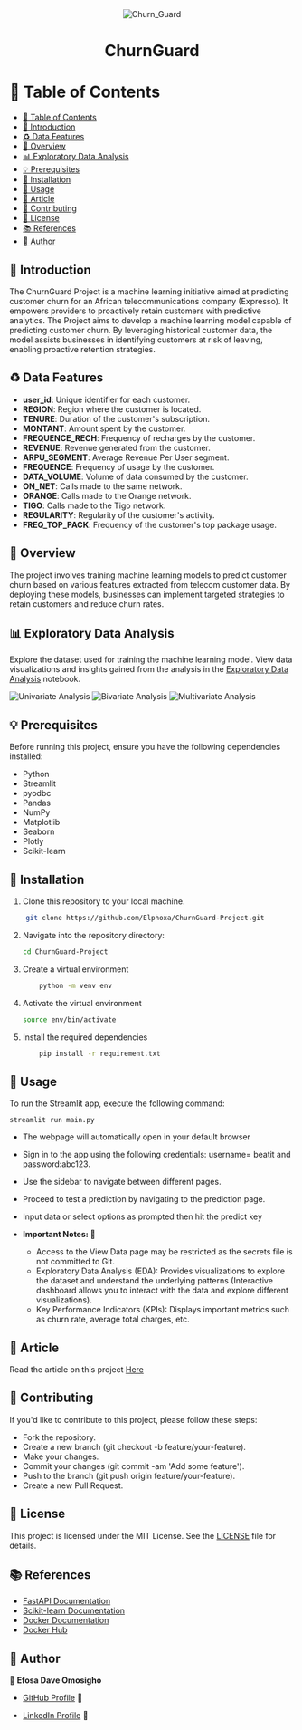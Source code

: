 <div align="center">
    <img src="./Images/Churn_Guard.webp" alt="Churn_Guard">
</div>

<div align="center">
  <h1><b>ChurnGuard</b></h1>
</div>

# 📕 Table of Contents

- [📕 Table of Contents](#table-of-contents)
- [🎈 Introduction](#introduction)
- [♻ Data Features](#data-features)
- [📝 Overview](#overview)
- [📊 Exploratory Data Analysis](#exploratory-data-analysis)
- [💡 Prerequisites](#prerequisites)
- [🔧 Installation](#installation)
- [🚀 Usage](#usage)
- [📝 Article](#article)
- [🤝 Contributing](#contributing)
- [🔏 License](#license)
- [📚 References](#references)
- [👤 Author](#author)

## 🎈 Introduction
The ChurnGuard Project is a machine learning initiative aimed at predicting customer churn for an African telecommunications company (Expresso). It empowers providers to proactively retain customers with predictive analytics. The Project aims to develop a machine learning model capable of predicting customer churn. By leveraging historical customer data, the model assists businesses in identifying customers at risk of leaving, enabling proactive retention strategies.

## ♻ Data Features

- **user_id**: Unique identifier for each customer.
- **REGION**: Region where the customer is located.
- **TENURE**: Duration of the customer's subscription.
- **MONTANT**: Amount spent by the customer.
- **FREQUENCE_RECH**: Frequency of recharges by the customer.
- **REVENUE**: Revenue generated from the customer.
- **ARPU_SEGMENT**: Average Revenue Per User segment.
- **FREQUENCE**: Frequency of usage by the customer.
- **DATA_VOLUME**: Volume of data consumed by the customer.
- **ON_NET**: Calls made to the same network.
- **ORANGE**: Calls made to the Orange network.
- **TIGO**: Calls made to the Tigo network.
- **REGULARITY**: Regularity of the customer's activity.
- **FREQ_TOP_PACK**: Frequency of the customer's top package usage.

## 📝 Overview

The project involves training machine learning models to predict customer churn based on various features extracted from telecom customer data. By deploying these models, businesses can implement targeted strategies to retain customers and reduce churn rates.

## 📊 Exploratory Data Analysis

Explore the dataset used for training the machine learning model. View data visualizations and insights gained from the analysis in the [Exploratory Data Analysis](./notebooks.ipynb) notebook.

![Univariate Analysis](./Images/univariate.png)
![Bivariate Analysis](./Images/bivariate.png)
![Multivariate Analysis](./Images/multivariate.png)

## 💡 Prerequisites

Before running this project, ensure you have the following dependencies installed:

- Python
- Streamlit
- pyodbc
- Pandas
- NumPy
- Matplotlib
- Seaborn
- Plotly
- Scikit-learn


## 🔧 Installation

1. Clone this repository to your local machine.
    
```bash
    git clone https://github.com/Elphoxa/ChurnGuard-Project.git
```

2. Navigate into the repository directory:
   
    ```bash
    cd ChurnGuard-Project
    ```

3. Create a virtual environment
    
    ```bash
        python -m venv env
    ```

4. Activate the virtual environment
    
    ```bash
    source env/bin/activate

    ```
5. Install the required dependencies

    ```bash
        pip install -r requirement.txt
    ```
## 🧭 Usage
To run the Streamlit app, execute the following command:
    
    streamlit run main.py
    
- The webpage will automatically open in your default browser
- Sign in to the app using the following credentials: username= beatit and password:abc123.
- Use the sidebar to navigate between different pages.
- Proceed to test a prediction by navigating to the prediction page.
- Input data or select options as prompted then hit the predict key
- **Important Notes: 💬** 
           
    - Access to the View Data page may be restricted as the secrets file is not committed to Git.
    - Exploratory Data Analysis (EDA): Provides visualizations to explore the dataset and understand
        the underlying patterns (Interactive dashboard allows you to interact with the data and explore different visualizations).
    - Key Performance Indicators (KPIs): Displays important metrics such as churn rate, average total charges, etc.

## 📝 Article

Read the article on this project [Here](https://www.linkedin.com/pulse/unveiling-customer-churn-guard-efosa-dave-omosigho-oiqzf)

## 🤝 Contributing

If you'd like to contribute to this project, please follow these steps:

- Fork the repository.
- Create a new branch (git checkout -b feature/your-feature).
- Make your changes.
- Commit your changes (git commit -am 'Add some feature').
- Push to the branch (git push origin feature/your-feature).
- Create a new Pull Request.

## 🔏 License

This project is licensed under the MIT License. See the [LICENSE](LICENSE) file for details.

## 📚 References

- [FastAPI Documentation](https://fastapi.tiangolo.com/)
- [Scikit-learn Documentation](https://scikit-learn.org/stable/documentation.html)
- [Docker Documentation](https://docs.docker.com/)
- [Docker Hub](https://hub.docker.com/)

## 👤 Author

🤵 **Efosa Dave Omosigho**
- [GitHub Profile](https://github.com/Elphoxa) 🐙

- [LinkedIn Profile](https://www.linkedin.com/in/efosa-omosigho) 💼
